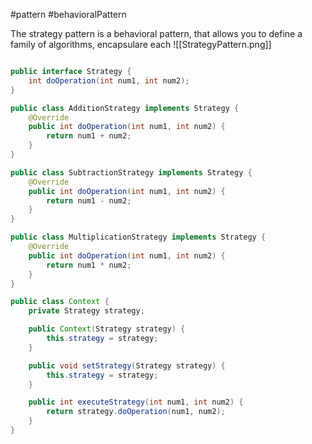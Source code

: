 #pattern #behavioralPattern

The strategy pattern is a behavioral pattern, that allows you to define a family of algorithms, encapsulare each 
![[StrategyPattern.png]]

```java

public interface Strategy {
    int doOperation(int num1, int num2);
}

public class AdditionStrategy implements Strategy {
    @Override
    public int doOperation(int num1, int num2) {
        return num1 + num2;
    }
}

public class SubtractionStrategy implements Strategy {
    @Override
    public int doOperation(int num1, int num2) {
        return num1 - num2;
    }
}

public class MultiplicationStrategy implements Strategy {
    @Override
    public int doOperation(int num1, int num2) {
        return num1 * num2;
    }
}

public class Context {
    private Strategy strategy;

    public Context(Strategy strategy) {
        this.strategy = strategy;
    }

    public void setStrategy(Strategy strategy) {
        this.strategy = strategy;
    }

    public int executeStrategy(int num1, int num2) {
        return strategy.doOperation(num1, num2);
    }
}

```
